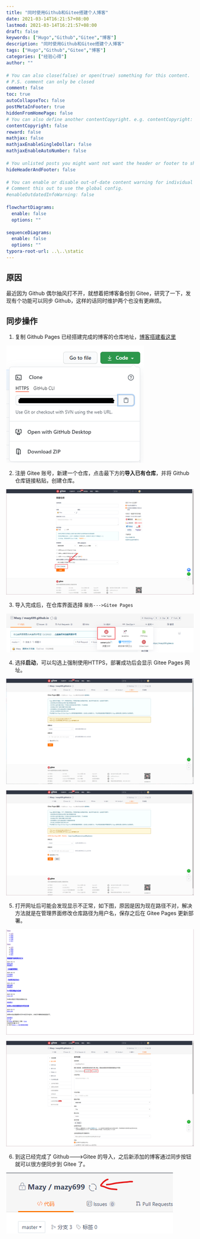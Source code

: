 ```yaml
---
title: "同时使用Github和Gitee搭建个人博客"
date: 2021-03-14T16:21:57+08:00
lastmod: 2021-03-14T16:21:57+08:00
draft: false
keywords: ["Hugo","Github","Gitee","博客"]
description: "同时使用Github和Gitee搭建个人博客"
tags: ["Hugo","Github","Gitee","博客"]
categories: ["经验心得"]
author: ""

# You can also close(false) or open(true) something for this content.
# P.S. comment can only be closed
comment: false
toc: true
autoCollapseToc: false
postMetaInFooter: true
hiddenFromHomePage: false
# You can also define another contentCopyright. e.g. contentCopyright: "This is another copyright."
contentCopyright: false
reward: false
mathjax: false
mathjaxEnableSingleDollar: false
mathjaxEnableAutoNumber: false

# You unlisted posts you might want not want the header or footer to show
hideHeaderAndFooter: false

# You can enable or disable out-of-date content warning for individual post.
# Comment this out to use the global config.
#enableOutdatedInfoWarning: false

flowchartDiagrams:
  enable: false
  options: ""

sequenceDiagrams: 
  enable: false
  options: ""
typora-root-url: ..\..\static
---
```


<!--more-->

## 原因

最近因为 Github 偶尔抽风打不开，就想着把博客备份到 Gitee，研究了一下，发现有个功能可以同步 Github，这样的话同时维护两个也没有更麻烦。

## 同步操作

1. 复制 Github Pages 已经搭建完成的博客的仓库地址，[博客搭建看这里](https://mazy699.github.io/post/%E4%BD%BF%E7%94%A8hugo+github-page%E6%90%AD%E5%BB%BA%E4%B8%AA%E4%BA%BA%E5%8D%9A%E5%AE%A2/)

![Image1](/image/同时使用Github和Gitee搭建个人博客/Image1.png)

2. 注册 Gitee 账号，新建一个仓库，点击最下方的**导入已有仓库**，并将 Github 仓库链接粘贴，创建仓库。

![Image2](/image/同时使用Github和Gitee搭建个人博客/Image2.png)

3. 导入完成后，在仓库界面选择 `服务--->Gitee Pages`

![Image3](/image/同时使用Github和Gitee搭建个人博客/Image3.png)

4. 选择**启动**，可以勾选上强制使用HTTPS，部署成功后会显示 Gitee Pages 网址。

![Image4](/image/同时使用Github和Gitee搭建个人博客/Image4.png)

![Image5](/image/同时使用Github和Gitee搭建个人博客/Image5.png)

5. 打开网址后可能会发现显示不正常，如下图，原因是因为现在路径不对，解决方法就是在管理界面修改仓库路径为用户名，保存之后在 Gitee Pages 更新部署。

![Image6](/image/同时使用Github和Gitee搭建个人博客/Image6.png)

![Image7](/image/同时使用Github和Gitee搭建个人博客/Image7.png)

6. 到这已经完成了 Github--->Gitee 的导入，之后新添加的博客通过同步按钮就可以很方便同步到 Gitee 了。

![Image8](/image/同时使用Github和Gitee搭建个人博客/Image8.png)